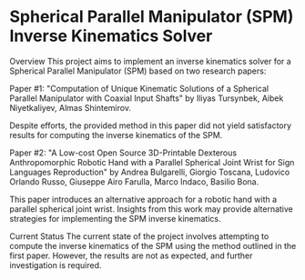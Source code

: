# Spherical Parallel Manipulator (SPM) Inverse Kinematics Solver

Overview
This project aims to implement an inverse kinematics solver for a Spherical Parallel Manipulator (SPM) based on two research papers:

Paper #1: "Computation of Unique Kinematic Solutions of a Spherical Parallel Manipulator with Coaxial Input Shafts" by Iliyas Tursynbek, Aibek Niyetkaliyev, Almas Shintemirov.

Despite efforts, the provided method in this paper did not yield satisfactory results for computing the inverse kinematics of the SPM.

Paper #2: "A Low-cost Open Source 3D-Printable Dexterous Anthropomorphic Robotic Hand with a Parallel Spherical Joint Wrist for Sign Languages Reproduction" by Andrea Bulgarelli, Giorgio Toscana, Ludovico Orlando Russo, Giuseppe Airo Farulla, Marco Indaco, Basilio Bona.

This paper introduces an alternative approach for a robotic hand with a parallel spherical joint wrist. Insights from this work may provide alternative strategies for implementing the SPM inverse kinematics.

Current Status
The current state of the project involves attempting to compute the inverse kinematics of the SPM using the method outlined in the first paper. However, the results are not as expected, and further investigation is required.